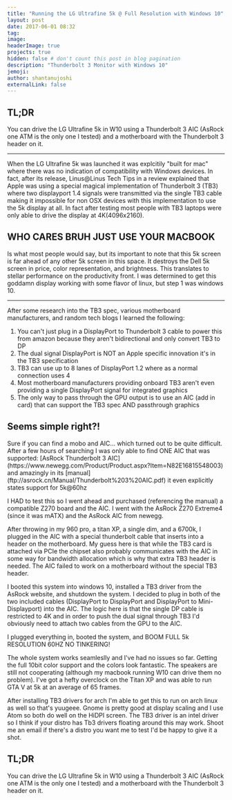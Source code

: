 ```yaml
---
title: "Running the LG Ultrafine 5k @ Full Resolution with Windows 10"
layout: post
date: 2017-06-01 08:32
tag:
image:
headerImage: true
projects: true
hidden: false # don't count this post in blog pagination
description: "Thunderbolt 3 Monitor with Windows 10"
jemoji:
author: shantanujoshi
externalLink: false
---
```



<h2 id="heading2"> TL;DR</h2>
You can drive the LG Ultrafine 5k in W10 using a Thunderbolt 3 AIC (AsRock one ATM is the only one I tested) and a motherboard with the Thunderbolt 3 header on it.

<hr />

When the LG Ultrafine 5k was launched it was explcitily "built for mac" where there was no indication of compatibility with Windows devices. In fact, after its release, Linus@Linus Tech Tips in a review explained that Apple was using a special magical implementation of Thunderbolt 3 (TB3) where two displayport 1.4 signals were transmitted via the single TB3 cable making it impossible for non OSX devices with this implementation to use the 5k display at all. In fact after testing most people with TB3 laptops were only able to drive the display at 4K(4096x2160).

<h2 id="heading2"> WHO CARES BRUH JUST USE YOUR MACBOOK</h2>
Is what most people would say, but its important to note that this 5k screen is far ahead of any other 5k screen in this space. It destroys the Dell 5k screen in price, color representation, and brightness. This translates to stellar performance on the productivity front. I was determined to get this goddamn display working with some flavor of linux, but step 1 was windows 10.

<hr />

After some research into the TB3 spec, various motherboard manufacturers, and random tech blogs I learned the following:
<ol>
<li>You can't just plug in a DisplayPort to Thunderbolt 3 cable to power this from amazon because they aren't bidirectional and only convert TB3 to DP</li>
<li>The dual signal DisplayPort is NOT an Apple specific innovation it's in the TB3 specification</li>
<li>TB3 can use up to 8 lanes of DisplayPort 1.2 where as a normal connection uses 4 </li>
<li>Most motherboard manufacturers providing onboard TB3 aren't even providing a single DisplayPort signal for integrated graphics</li>
<li>The only way to pass through the GPU output is to use an AIC (add in card) that can support the TB3 spec AND passthrough graphics</li>
</ol>

<h2 id="heading2">Seems simple right?!</h2>
Sure if you can find a mobo and AIC... which turned out to be quite difficult. After a few hours of searching I was only able to find ONE AIC that was supported: [AsRock Thunderbolt 3 AIC](https://www.newegg.com/Product/Product.aspx?Item=N82E16815548003) and amazingly in its [manual](ftp://asrock.cn/Manual/Thunderbolt%203%20AIC.pdf) it even explicitly states support for 5k@60hz


I HAD to test this so I went ahead and purchased (referencing the manual) a compatible Z270 board and the AIC. I went with the AsRock Z270 Extreme4 (since it was mATX) and the AsRock AIC from newegg.


After throwing in my 960 pro, a titan XP, a single dim, and a 6700k, I plugged in the AIC with a special thunderbolt cable that inserts into a header on the motherboard. My guess here is that while the TB3 card is attached via PCIe the chipset also probably communicates with the AIC in some way for bandwidth allocation which is why that extra TB3 header is needed. The AIC failed to work on a motherboard without the special TB3 header.


I booted this system into windows 10, installed a TB3 driver from the AsRock website, and shutdown the system. I decided to plug in both of the two included cables (DisplayPort to DisplayPort and DisplayPort to Mini-Displayport) into the AIC. The logic here is that the single DP cable is restricted to 4K and in order to push the dual signal through TB3 I'd obviously need to attach two cables from the GPU to the AIC.

I plugged everything in, booted the system, and BOOM FULL 5k RESOLUTION 60HZ NO TINKERING!

The whole system works seamleslly and I've had no issues so far. Getting the full 10bit color support and the colors look fantastic. The speakers are still not cooperating (although my macbook running W10 can drive them no problem). I've got a hefty overclock on the Titan XP and was able to run GTA V at 5k at an average of 65 frames.

After installing TB3 drivers for arch I'm able to get this to run on arch linux as well so that's yuugeee. Gnome is pretty good at display scaling and I use Atom so both do well on the HiDPI screen. The TB3 driver is an intel driver so I think if your distro has Tb3 drivers floating around this may work. Shoot me an email if there's a distro you want me to test I'd be happy to give it a shot.  

<h2 id="heading2"> TL;DR</h2>
You can drive the LG Ultrafine 5k in W10 using a Thunderbolt 3 AIC (AsRock one ATM is the only one I tested) and a motherboard with the Thunderbolt 3 header on it.
